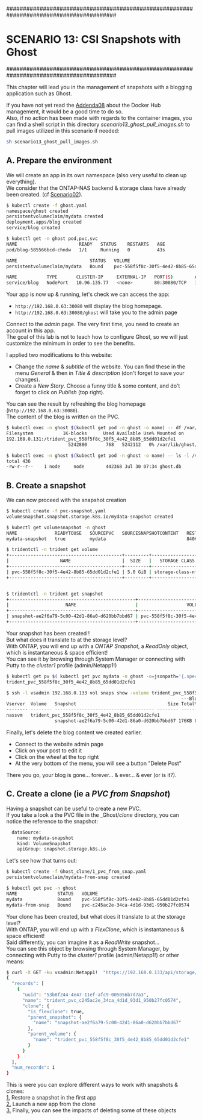 #########################################################################################
# SCENARIO 13: CSI Snapshots with Ghost
#########################################################################################

This chapter will lead you in the management of snapshots with a blogging application such as Ghost.

If you have not yet read the [Addenda08](../../../Addendum/Addenda08) about the Docker Hub management, it would be a good time to do so.  
Also, if no action has been made with regards to the container images, you can find a shell script in this directory _scenario13_ghost_pull_images.sh_ to pull images utilized in this scenario if needed:  
```bash
sh scenario13_ghost_pull_images.sh
```

## A. Prepare the environment

We will create an app in its own namespace (also very useful to clean up everything).  
We consider that the ONTAP-NAS backend & storage class have already been created. (cf [Scenario02](../../Scenario02)).  
```bash
$ kubectl create -f ghost.yaml
namespace/ghost created
persistentvolumeclaim/mydata created
deployment.apps/blog created
service/blog created

$ kubectl get -n ghost pod,pvc,svc
NAME                       READY   STATUS    RESTARTS   AGE
pod/blog-585566bcd-chndw   1/1     Running   0          43s

NAME                           STATUS   VOLUME                                     CAPACITY   ACCESS MODES   STORAGECLASS        VOLUMEATTRIBUTESCLASS   AGE
persistentvolumeclaim/mydata   Bound    pvc-558f5f8c-30f5-4e42-8b85-65dd01d2cfe1   5Gi        RWX            storage-class-nfs   <unset>                 101s

NAME           TYPE       CLUSTER-IP     EXTERNAL-IP   PORT(S)        AGE
service/blog   NodePort   10.96.135.77   <none>        80:30080/TCP   101s
```

Your app is now up & running, let's check we can access the app:  
- `http://192.168.0.63:30080` will display the blog homepage.
- `http://192.168.0.63:30080/ghost` will take you to the admin page

Connect to the _admin_ page. The very first time, you need to create an account in this app.  
The goal of this lab is not to teach how to configure Ghost, so we will just customize the minimum in order to see the benefits.  

I applied two modifications to this website:  
- Change the _name_ & _subtitle_ of the website. You can find these in the menu _General_ & then in _Title & description_ (don't forget to save your changes).
- Create a _New Story_. Choose a funny title & some content, and do't forget to click on _Publish_ (top right).

You can see the result by refreshing the blog homepage (`http://192.168.0.63:30080`).  
The content of the blog is written on the PVC.  
```bash
$ kubectl exec -n ghost $(kubectl get pod -n ghost -o name) -- df /var/lib/ghost/content
Filesystem           1K-blocks      Used Available Use% Mounted on
192.168.0.131:/trident_pvc_558f5f8c_30f5_4e42_8b85_65dd01d2cfe1
                       5242880       768   5242112   0% /var/lib/ghost/content

$ kubectl exec -n ghost $(kubectl get pod -n ghost -o name) -- ls -l /var/lib/ghost/content/data
total 436
-rw-r--r--    1 node     node        442368 Jul 30 07:34 ghost.db
```

## B. Create a snapshot

We can now proceed with the snapshot creation  
```bash
$ kubectl create -f pvc-snapshot.yaml
volumesnapshot.snapshot.storage.k8s.io/mydata-snapshot created

$ kubectl get volumesnapshot -n ghost
NAME              READYTOUSE   SOURCEPVC   SOURCESNAPSHOTCONTENT   RESTORESIZE   SNAPSHOTCLASS    SNAPSHOTCONTENT                                    CREATIONTIME   AGE
mydata-snapshot   true         mydata                              840Ki         csi-snap-class   snapcontent-ae2f6a79-5c00-42d1-86a0-d620bb7bbd67   15s            16s

$ tridentctl -n trident get volume
+------------------------------------------+---------+-------------------+----------+--------------------------------------+-------+---------+
|                   NAME                   |  SIZE   |   STORAGE CLASS   | PROTOCOL |             BACKEND UUID             | STATE | MANAGED |
+------------------------------------------+---------+-------------------+----------+--------------------------------------+-------+---------+
| pvc-558f5f8c-30f5-4e42-8b85-65dd01d2cfe1 | 5.0 GiB | storage-class-nfs | file     | 11d28fb4-6cf5-4c59-931d-94b8d8a5e061 |       | true    |
+------------------------------------------+---------+-------------------+----------+--------------------------------------+-------+---------+


$ tridentctl -n trident get snapshot
+-----------------------------------------------+------------------------------------------+---------+
|                     NAME                      |                  VOLUME                  | MANAGED |
+-----------------------------------------------+------------------------------------------+---------+
| snapshot-ae2f6a79-5c00-42d1-86a0-d620bb7bbd67 | pvc-558f5f8c-30f5-4e42-8b85-65dd01d2cfe1 | true    |
+-----------------------------------------------+------------------------------------------+---------+
```

Your snapshot has been created !  
But what does it translate to at the storage level?  
With ONTAP, you will end up with a *ONTAP Snapshot*, a _ReadOnly_ object, which is instantaneous & space efficient!  
You can see it by browsing through System Manager or connecting with Putty to the _cluster1_ profile (admin/Netapp1!)  
```bash
$ kubectl get pv $( kubectl get pvc mydata -n ghost -o=jsonpath='{.spec.volumeName}') -o=jsonpath='{.spec.csi.volumeAttributes.internalName}{"\n"}'
trident_pvc_558f5f8c_30f5_4e42_8b85_65dd01d2cfe1

$ ssh -l vsadmin 192.168.0.133 vol snaps show -volume trident_pvc_558f5f8c_30f5_4e42_8b85_65dd01d2cfe1
                                                                 ---Blocks---
Vserver  Volume   Snapshot                                  Size Total% Used%
-------- -------- ------------------------------------- -------- ------ -----
nassvm   trident_pvc_558f5f8c_30f5_4e42_8b85_65dd01d2cfe1
                  snapshot-ae2f6a79-5c00-42d1-86a0-d620bb7bbd67 176KB 0%  20%
```

Finally, let's delete the blog content we created earlier.  
- Connect to the website admin page
- Click on your post to edit it
- Click on the _wheel_ at the top right
- At the very bottom of the menu, you will see a button "Delete Post"

There you go, your blog is gone... forever... & ever... & ever (or is it?).  

## C. Create a clone (ie a _PVC from Snapshot_)

Having a snapshot can be useful to create a new PVC.  
If you take a look a the PVC file in the _Ghost/_clone_ directory, you can notice the reference to the snapshot:  
```bash
  dataSource:
    name: mydata-snapshot
    kind: VolumeSnapshot
    apiGroup: snapshot.storage.k8s.io
```

Let's see how that turns out:  
```bash
$ kubectl create -f Ghost_clone/1_pvc_from_snap.yaml
persistentvolumeclaim/mydata-from-snap created

$ kubectl get pvc -n ghost
NAME               STATUS   VOLUME                                     CAPACITY   ACCESS MODES   STORAGECLASS        VOLUMEATTRIBUTESCLASS   AGE
mydata             Bound    pvc-558f5f8c-30f5-4e42-8b85-65dd01d2cfe1   5Gi        RWX            storage-class-nfs   <unset>                 13m
mydata-from-snap   Bound    pvc-c245ac2e-34ca-4d1d-93d1-950b27fc0574   5Gi        RWX            storage-class-nfs   <unset>                 13s
```

Your clone has been created, but what does it translate to at the storage level?  
With ONTAP, you will end up with a *FlexClone*, which is instantaneous & space efficient!  
Said differently,  you can imagine it as a _ReadWrite_ snapshot...  
You can see this object by browsing through System Manager, by connecting with Putty to the _cluster1_ profile (admin/Netapp1!) or other means:  
```bash
$ curl -X GET -ku vsadmin:Netapp1!  "https://192.168.0.133/api/storage/volumes?clone.is_flexclone=true&fields=clone.parent_volume.name,clone.parent_snapshot.name" -H "accept: application/json"
{
  "records": [
    {
      "uuid": "53b8f244-4e47-11ef-afc9-005056b7d7a3",
      "name": "trident_pvc_c245ac2e_34ca_4d1d_93d1_950b27fc0574",
      "clone": {
        "is_flexclone": true,
        "parent_snapshot": {
          "name": "snapshot-ae2f6a79-5c00-42d1-86a0-d620bb7bbd67"
        },
        "parent_volume": {
          "name": "trident_pvc_558f5f8c_30f5_4e42_8b85_65dd01d2cfe1"
        }
      }
    }
  ],
  "num_records": 1
}
```

This is were you can explore different ways to work with snapshots & clones:  
[1.](1_In_Place_Restore) Restore a snapshot in the first app  
[2.](2_Clone_for_new_app) Launch a new app from the clone  
[3.](3_what_happens_when) Finally, you can see the impacts of deleting some of these objects  